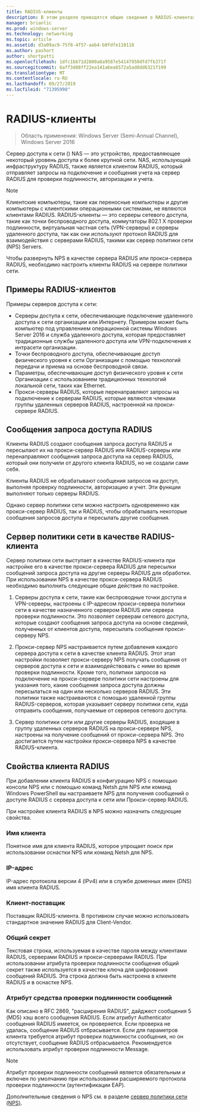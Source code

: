 ```yaml
---
title: RADIUS-клиенты
description: В этом разделе приводятся общие сведения о RADIUS-клиентах для сервера политики сети в Windows Server 2016.
manager: brianlic
ms.prod: windows-server
ms.technology: networking
ms.topic: article
ms.assetid: d3a09ac9-75f8-4f57-aab4-b0fdfe110118
ms.author: pashort
author: shortpatti
ms.openlocfilehash: 1dfc1bb71d2800a8a9587e54147950dfd7fb371f
ms.sourcegitcommit: 6aff3d88ff22ea141a6ea6572a5ad8dd6321f199
ms.translationtype: MT
ms.contentlocale: ru-RU
ms.lasthandoff: 09/27/2019
ms.locfileid: "71395998"
---
```

# <a name="radius-clients"></a>RADIUS-клиенты

>Область применения: Windows Server (Semi-Annual Channel), Windows Server 2016

Сервер доступа к сети \(\) NAS — это устройство, предоставляющее некоторый уровень доступа к более крупной сети. NAS, использующий инфраструктуру RADIUS, также является клиентом RADIUS, который отправляет запросы на подключение и сообщения учета на сервер RADIUS для проверки подлинности, авторизации и учета.

>[!NOTE]
>Клиентские компьютеры, такие как переносные компьютеры и другие компьютеры с клиентскими операционными системами, не являются клиентами RADIUS. RADIUS-клиенты — это серверы сетевого доступа, такие как точки беспроводного доступа, коммутаторы 802.1 X проверки подлинности, виртуальная частная сеть \(VPN-серверы\) и серверы удаленного доступа, так как они используют протокол RADIUS для взаимодействия с серверами RADIUS, такими как сервер политики сети \(NPS\) Servers.

Чтобы развернуть NPS в качестве сервера RADIUS или прокси-сервера RADIUS, необходимо настроить клиенты RADIUS на сервере политики сети.

## <a name="radius-client-examples"></a>Примеры RADIUS-клиентов

Примеры серверов доступа к сети:

- Серверы доступа к сети, обеспечивающие подключение удаленного доступа к сети организации или Интернету. Примером может быть компьютер под управлением операционной системы Windows Server 2016 и служба удаленного доступа, которая предоставляет традиционные службы удаленного доступа или VPN-подключения к интрасети организации.
- Точки беспроводного доступа, обеспечивающие доступ физического уровня к сети Организации с помощью технологий передачи и приема на основе беспроводной связи.
- Параметры, обеспечивающие доступ физического уровня к сети Организации с использованием традиционных технологий локальной сети, таких как Ethernet.
- Прокси-серверы RADIUS, которые перенаправляют запросы на подключение к серверам RADIUS, которые являются членами группы удаленных серверов RADIUS, настроенной на прокси-сервере RADIUS.

## <a name="radius-access-request-messages"></a>Сообщения запроса доступа RADIUS

Клиенты RADIUS создают сообщения запроса доступа RADIUS и пересылают их на прокси-сервер RADIUS или RADIUS-серверы или перенаправляют сообщения запроса доступа на сервер RADIUS, который они получили от другого клиента RADIUS, но не создали сами себя.

Клиенты RADIUS не обрабатывают сообщения запросов на доступ, выполняя проверку подлинности, авторизацию и учет. Эти функции выполняют только серверы RADIUS.

Однако сервер политики сети можно настроить одновременно как прокси-сервер RADIUS, так и RADIUS, чтобы обрабатывать некоторые сообщения запросов доступа и пересылать другие сообщения.

## <a name="nps-as-a-radius-client"></a>Сервер политики сети в качестве RADIUS-клиента

Сервер политики сети выступает в качестве RADIUS-клиента при настройке его в качестве прокси-сервера RADIUS для пересылки сообщений запроса доступа на другие серверы RADIUS для обработки. При использовании NPS в качестве прокси-сервера RADIUS необходимо выполнить следующие общие действия по настройке.

1. Серверы доступа к сети, такие как беспроводные точки доступа и VPN-серверы, настроены с IP-адресом прокси-сервера политики сети в качестве назначенного сервером RADIUS или сервера проверки подлинности. Это позволяет серверам сетевого доступа, которые создают сообщения запроса доступа на основе сведений, полученных от клиентов доступа, пересылать сообщения прокси-серверу NPS.

2. Прокси-сервер NPS настраивается путем добавления каждого сервера доступа к сети в качестве клиента RADIUS. Этот этап настройки позволяет прокси-серверу NPS получать сообщения от серверов доступа к сети и взаимодействовать с ними во время проверки подлинности. Кроме того, политики запросов на подключение на прокси-сервере политики сети настроены для указания того, какие сообщения запроса доступа должны пересылаться на один или несколько серверов RADIUS. Эти политики также настраиваются с помощью удаленной группы RADIUS-серверов, которая указывает серверу политики сети, куда отправить сообщения, получаемые от серверов сетевого доступа.

3. Сервер политики сети или другие серверы RADIUS, входящие в группу удаленных серверов RADIUS на прокси-сервере NPS, настроены на получение сообщений от прокси-сервера NPS. Это достигается путем настройки прокси-сервера NPS в качестве RADIUS-клиента.

## <a name="radius-client-properties"></a>Свойства клиента RADIUS

При добавлении клиента RADIUS в конфигурацию NPS с помощью консоли NPS или с помощью команд Netsh для NPS или команд Windows PowerShell вы настраиваете NPS для получения сообщений о доступе RADIUS с сервера доступа к сети или Прокси-сервер RADIUS.

При настройке клиента RADIUS в NPS можно назначить следующие свойства.

### <a name="client-name"></a>Имя клиента

 Понятное имя для клиента RADIUS, которое упрощает поиск при использовании оснастки NPS или команд Netsh для NPS.

### <a name="ip-address"></a>IP-адрес

IP-адрес протокола версии 4 \(IPv4\) или в службе доменных имен \(DNS\) имя клиента RADIUS.

### <a name="client-vendor"></a>Клиент-поставщик

Поставщик RADIUS-клиента. В противном случае можно использовать стандартное значение RADIUS для Client-Vendor.

### <a name="shared-secret"></a>Общий секрет

Текстовая строка, используемая в качестве пароля между клиентами RADIUS, серверами RADIUS и прокси-серверами RADIUS. При использовании атрибута проверки подлинности сообщения общий секрет также используется в качестве ключа для шифрования сообщений RADIUS. Эта строка должна быть настроена в клиенте RADIUS и в оснастке NPS.

### <a name="message-authenticator-attribute"></a>Атрибут средства проверки подлинности сообщений

Как описано в RFC 2869, "расширения RADIUS", дайджест сообщения 5 \(MD5\) хэш всего сообщения RADIUS. Если атрибут Authenticator сообщения RADIUS имеется, он проверяется. Если проверка не удалась, сообщение RADIUS отбрасывается. Если для параметров клиента требуется атрибут проверки подлинности сообщения, но он отсутствует, сообщение RADIUS отбрасывается. Рекомендуется использовать атрибут проверки подлинности Message.

>[!NOTE]
>Атрибут проверки подлинности сообщений является обязательным и включен по умолчанию при использовании расширяемого протокола проверки подлинности \(аутентификации EAP\). 

Дополнительные сведения о NPS см. в разделе [сервер политики сети (NPS)](nps-top.md).


